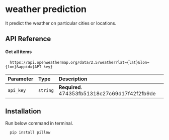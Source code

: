 

#  weather prediction

It predict the weather on particular cities or locations.



## API Reference

#### Get all items

```http
  https://api.openweathermap.org/data/2.5/weather?lat={lat}&lon={lon}&appid={API key}
```

| Parameter | Type     | Description                |
| :-------- | :------- | :------------------------- |
| `api_key` | `string` | **Required**. 474353fb51318c27c69d17f42f2fb9de |




## Installation

Run below command in terminal.
```bash
  pip install pillow
```
    

